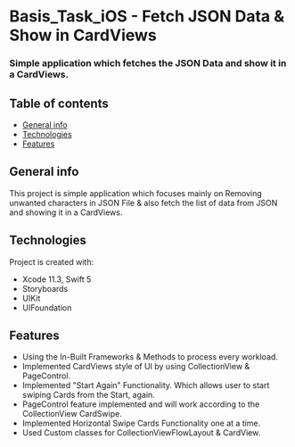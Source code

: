# Basis_Task_iOS - Fetch JSON Data & Show in CardViews

### Simple application which fetches the JSON Data and show it in a CardViews.

## Table of contents
* [General info](#general-info)
* [Technologies](#technologies)
* [Features](#features)

## General info
This project is simple application which focuses mainly on Removing unwanted characters in JSON File 
& also fetch the list of data from JSON and showing it in a CardViews.
    
## Technologies
Project is created with:
* Xcode 11.3, Swift 5
* Storyboards
* UIKit
* UIFoundation
    
## Features
* Using the In-Built Frameworks & Methods to process every workload.
* Implemented CardViews style of UI by using CollectionView & PageControl.
* Implemented "Start Again" Functionality. Which allows user to start swiping Cards from the Start, again.
* PageControl feature implemented and will work according to the CollectionView CardSwipe.
* Implemented Horizontal Swipe Cards Functionality one at a time.
* Used Custom classes for CollectionViewFlowLayout & CardView.
